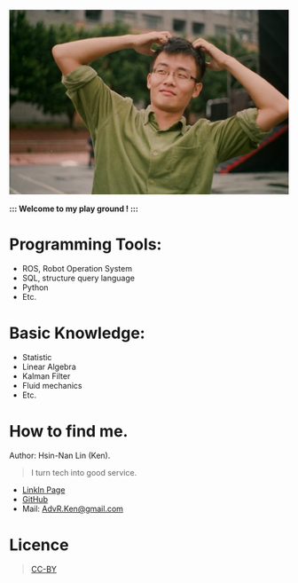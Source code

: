 ![HsinNan](/images/HsinNan.jpg)

**::: Welcome to my play ground ! :::**


# Programming Tools:
   * ROS, Robot Operation System
   * SQL, structure query language
   * Python
   * Etc.

# Basic Knowledge:
   * Statistic
   * Linear Algebra
   * Kalman Filter
   * Fluid mechanics
   * Etc.

# How to find me.
Author: Hsin-Nan Lin (Ken).
>I turn tech into good service.

- [LinkIn Page](https://www.linkedin.com/in/hsin-nan-lin-6b67a388/)
- [GitHub](http://github.cosm)
- Mail: AdvR.Ken@gmail.com

# Licence    
> [CC-BY](https://creativecommons.org/licenses/by/3.0/)
    
 


